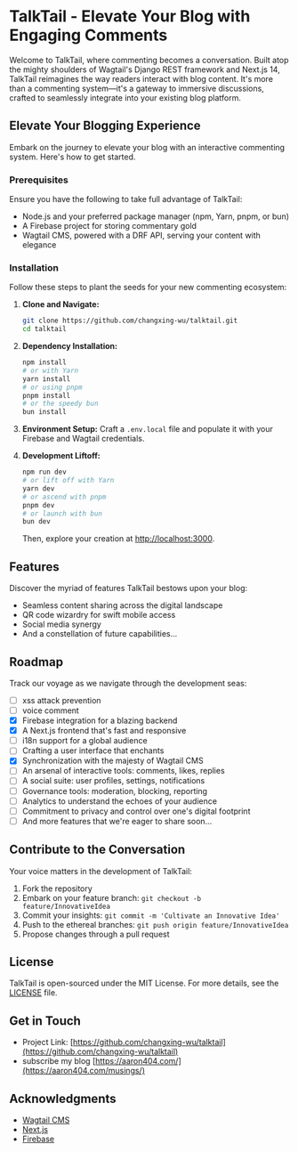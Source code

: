 
# TalkTail - Elevate Your Blog with Engaging Comments

Welcome to TalkTail, where commenting becomes a conversation. Built atop the mighty shoulders of Wagtail's Django REST framework and Next.js 14, TalkTail reimagines the way readers interact with blog content. It's more than a commenting system—it's a gateway to immersive discussions, crafted to seamlessly integrate into your existing blog platform.

## Elevate Your Blogging Experience

Embark on the journey to elevate your blog with an interactive commenting system. Here's how to get started.

### Prerequisites

Ensure you have the following to take full advantage of TalkTail:

- Node.js and your preferred package manager (npm, Yarn, pnpm, or bun)
- A Firebase project for storing commentary gold
- Wagtail CMS, powered with a DRF API, serving your content with elegance

### Installation

Follow these steps to plant the seeds for your new commenting ecosystem:

1. **Clone and Navigate:**
   ```bash
   git clone https://github.com/changxing-wu/talktail.git
   cd talktail
   ```

2. **Dependency Installation:**
   ```bash
   npm install
   # or with Yarn
   yarn install
   # or using pnpm
   pnpm install
   # or the speedy bun
   bun install
   ```

3. **Environment Setup:**
   Craft a `.env.local` file and populate it with your Firebase and Wagtail credentials.

4. **Development Liftoff:**
   ```bash
   npm run dev
   # or lift off with Yarn
   yarn dev
   # or ascend with pnpm
   pnpm dev
   # or launch with bun
   bun dev
   ```
   Then, explore your creation at [http://localhost:3000](http://localhost:3000).

## Features

Discover the myriad of features TalkTail bestows upon your blog:

- Seamless content sharing across the digital landscape
- QR code wizardry for swift mobile access
- Social media synergy
- And a constellation of future capabilities...

## Roadmap

Track our voyage as we navigate through the development seas:
- [ ] xss attack prevention
- [ ] voice comment
- [x] Firebase integration for a blazing backend
- [x] A Next.js frontend that's fast and responsive
- [ ] i18n support for a global audience
- [ ] Crafting a user interface that enchants
- [x] Synchronization with the majesty of Wagtail CMS
- [ ] An arsenal of interactive tools: comments, likes, replies
- [ ] A social suite: user profiles, settings, notifications
- [ ] Governance tools: moderation, blocking, reporting
- [ ] Analytics to understand the echoes of your audience
- [ ] Commitment to privacy and control over one's digital footprint
- [ ] And more features that we're eager to share soon...

## Contribute to the Conversation

Your voice matters in the development of TalkTail:

1. Fork the repository
2. Embark on your feature branch: `git checkout -b feature/InnovativeIdea`
3. Commit your insights: `git commit -m 'Cultivate an Innovative Idea'`
4. Push to the ethereal branches: `git push origin feature/InnovativeIdea`
5. Propose changes through a pull request

## License

TalkTail is open-sourced under the MIT License. For more details, see the [LICENSE](LICENSE) file.

## Get in Touch

- Project Link: [https://github.com/changxing-wu/talktail](https://github.com/changxing-wu/talktail)
- subscribe my blog [https://aaron404.com/](https://aaron404.com/musings/)

## Acknowledgments

- [Wagtail CMS](https://wagtail.io/)
- [Next.js](https://nextjs.org/)
- [Firebase](https://firebase.google.com/)
